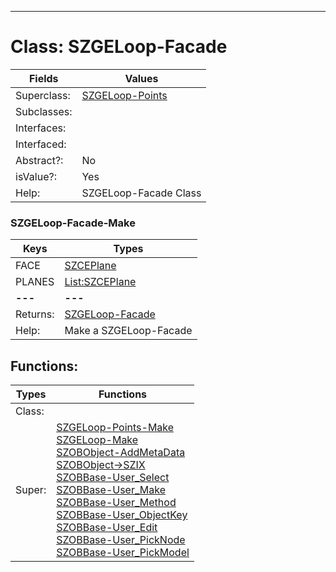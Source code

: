 ---------

# Class:	SZGELoop-Facade

| Fields | Values |
| --------- | --------- |
| Superclass: | [SZGELoop-Points](SZGELoop-Points.html) |
| Subclasses: |  |
| Interfaces: |  |
| Interfaced: |  |
| Abstract?: | No |
| isValue?: | Yes |
| Help: | SZGELoop-Facade Class |

### SZGELoop-Facade-Make

| Keys | Types |
| --------- | --------- |
| FACE | [SZCEPlane](SZCEPlane.html) |
| PLANES | [List:SZCEPlane](SZCEPlane.html) |
| **---** | **---** |
| Returns: | [SZGELoop-Facade](SZGELoop-Facade.html) |
| Help: | Make a SZGELoop-Facade |


## Functions:

| Types | Functions |
| --------- | --------- |
| Class: |  |
| Super: | [SZGELoop-Points-Make](SZGELoop-Points.html) <br> [SZGELoop-Make](SZGELoop.html) <br> [SZOBObject-AddMetaData](SZOBObject.html) <br> [SZOBObject->SZIX](SZOBObject.html) <br> [SZOBBase-User_Select](SZOBBase.html) <br> [SZOBBase-User_Make](SZOBBase.html) <br> [SZOBBase-User_Method](SZOBBase.html) <br> [SZOBBase-User_ObjectKey](SZOBBase.html) <br> [SZOBBase-User_Edit](SZOBBase.html) <br> [SZOBBase-User_PickNode](SZOBBase.html) <br> [SZOBBase-User_PickModel](SZOBBase.html) |


